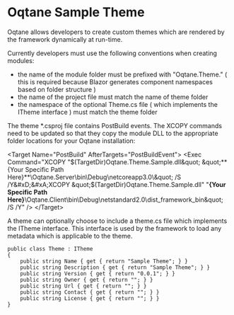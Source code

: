 # Oqtane Sample Theme

Oqtane allows developers to create custom themes which are rendered by the framework dynamically at run-time.

Currently developers must use the following conventions when creating modules:

- the name of the module folder must be prefixed with "Oqtane.Theme." ( this is required because Blazor generates component namespaces based on folder structure )
- the name of the project file must match the name of theme folder
- the namespace of the optional Theme.cs file ( which implements the ITheme interface ) must match the theme folder

The theme *.csproj file contains PostBuild events. The XCOPY commands need to be updated so that they copy the module DLL to the appropriate folder locations for your Oqtane installation:

  \<Target Name="PostBuild" AfterTargets="PostBuildEvent">
    \<Exec Command="XCOPY &quot;$(TargetDir)Oqtane.Theme.Sample.dll&quot; &quot;**{Your Specific Path Here}**\Oqtane.Server\bin\Debug\netcoreapp3.0\&quot; /S /Y&#xD;&#xA;XCOPY &quot;$(TargetDir)Oqtane.Theme.Sample.dll&quot; &quot;**{Your Specific Path Here}**\Oqtane.Client\bin\Debug\netstandard2.0\dist\_framework\_bin\&quot; /S /Y" />
  \</Target>

A theme can optionally choose to include a theme.cs file which implements the ITheme interface. This interface is used by the framework to load any metadata which is applicable to the theme.

    public class Theme : ITheme
    {
        public string Name { get { return "Sample Theme"; } }
        public string Description { get { return "Sample Theme"; } }
        public string Version { get { return "0.0.1"; } }
        public string Owner { get { return ""; } }
        public string Url { get { return ""; } }
        public string Contact { get { return ""; } }
        public string License { get { return ""; } }
    }


